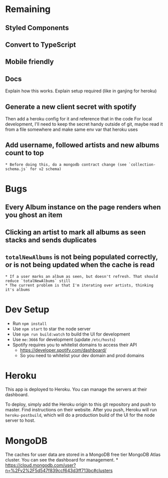 # Remaining

## Styled Components

## Convert to TypeScript

## Mobile friendly

## Docs
Explain how this works. 
Explain setup required (like in ganjing for heroku)

## Generate a new client secret with spotify
Then add a heroku config for it and reference that in the code
For local development, I'll need to keep the secret handy outside of git, maybe read it from a file somewhere and make same env var that heroku uses

## Add username, followed artists and new albums count to top
    * Before doing this, do a mongodb contract change (see `collection-schema.js` for v2 schema)

# Bugs

## Every Album instance on the page renders when you ghost an item

## Clicking an artist to mark all albums as seen stacks and sends duplicates

## `totalNewAlbums` is not being populated correctly, or is not being updated when the cache is read
    * If a user marks an album as seen, but doesn't refresh. That should reduce `totalNewAlbums` still
    * The current problem is that I'm iterating over artists, thinking it's albums


# Dev Setup

* Run `npm install`
* Use `npm start` to star the node server
* Use `npm run build:watch` to build the UI for development
* Use `me:3666` for development (update `/etc/hosts`)
* Spotify requires you to whitelist domains to access their API
    * https://developer.spotify.com/dashboard/
    * So you need to whitelist your dev domain and prod domains

# Heroku

This app is deployed to Heroku. You can manage the servers at their dashboard.

To deploy, simply add the Heroku origin to this git repository and push to master. Find instructions on their website. After you push, Heroku will run `heroku-postbuild`, which will do a production build of the UI for the node server to host.

# MongoDB

The caches for user data are stored in a MongoDB free tier MongoDB Atlas cluster. You can see the dashboard for management.
    * https://cloud.mongodb.com/user?n=%2Fv2%2F5d547f839ccf643d3ff713bc#clusters 

